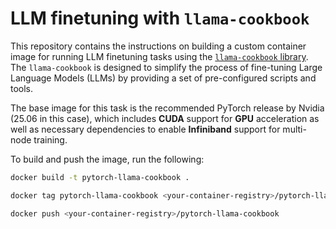 # LLM finetuning with `llama-cookbook`

This repository contains the instructions on building a custom container image for running LLM finetuning tasks using the [`llama-cookbook` library](https://github.com/meta-llama/llama-cookbook). The `llama-cookbook` is designed to simplify the process of fine-tuning Large Language Models (LLMs) by providing a set of pre-configured scripts and tools. 

The base image for this task is the recommended PyTorch release by Nvidia (25.06 in this case), which includes **CUDA** support for **GPU** acceleration as well as necessary dependencies to enable **Infiniband** support for multi-node training.

To build and push the image, run the  following:

```bash
docker build -t pytorch-llama-cookbook .
```
```bash
docker tag pytorch-llama-cookbook <your-container-registry>/pytorch-llama-cookbook
```
```bash
docker push <your-container-registry>/pytorch-llama-cookbook
```

